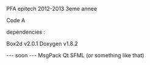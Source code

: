 PFA epitech 2012-2013 3eme annee

Code A

dependencies :

Box2d v2.0.1
Doxygen v1.8.2

--- soon ---
MsgPack
Qt
SFML (or something like that)